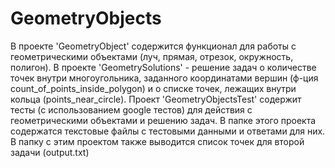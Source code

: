 # GeometryObjects
В проекте 'GeometryObject' содержится функционал для работы с геометрическими объектами (луч, прямая, отрезок, окружность, полигон). 
В проекте 'GeometrySolutions' - решение задач о количестве точек внутри многоугольника, заданного координатами вершин (ф-ция count_of_points_inside_polygon) и о списке точек, лежащих внутри кольца (points_near_circle).
Проект 'GeometryObjectsTest' содержит тесты (с использованием google тестов) для действия с геометрическими объектами и решению задач. В папке этого проекта содержатся текстовые
файлы с тестовыми данными и ответами для них. В папку с этим проектом также выводится список точек для второй задачи (output.txt)
